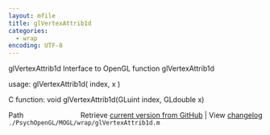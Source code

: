 ```yaml
---
layout: mfile
title: glVertexAttrib1d
categories:
  - wrap
encoding: UTF-8
---
```


glVertexAttrib1d  Interface to OpenGL function glVertexAttrib1d

usage:  glVertexAttrib1d\( index, x \)

C function:  void glVertexAttrib1d\(GLuint index, GLdouble x\)


<div class="code_header" style="text-align:right;">
  <span style="float:left;">Path&nbsp;&nbsp;</span> <span class="counter">Retrieve <a href=
  "https://raw.github.com/Psychtoolbox-3/Psychtoolbox-3/beta/./PsychOpenGL/MOGL/wrap/glVertexAttrib1d.m">current version from GitHub</a> | View <a href=
  "https://github.com/Psychtoolbox-3/Psychtoolbox-3/commits/beta/./PsychOpenGL/MOGL/wrap/glVertexAttrib1d.m">changelog</a></span>
</div>
<div class="code">
  <code>./PsychOpenGL/MOGL/wrap/glVertexAttrib1d.m</code>
</div>
